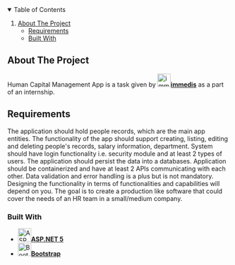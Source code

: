 <!-- TABLE OF CONTENTS -->
<details open="open">
  <summary>Table of Contents</summary>
  <ol>
    <li>
      <a href="#about-the-project">About The Project</a>
      <ul>
        <li><a href="#built-with">Requirements</a></li>
        <li><a href="#built-with">Built With</a></li>
      </ul>
    </li>
</details>
  
  <!-- ABOUT THE PROJECT -->
## About The Project
Human Capital Management App is a task given by <a href="https://immedis.com/"><img src="https://515636-1693170-raikfcquaxqncofqfm.stackpathdns.com/wp-content/uploads/2021/01/favicon.png" alt="immedis logo" width="30"><b>immedis</b></a> as a part of an internship.

## Requirements
The application should hold people records, which are the main app entities. The functionality of the app should support creating, listing, editing and deleting people's records, salary information, department. System should have login functionality i.e. security module and at least 2 types of users. The application should persist the data into a databases. Application should be containerized and have at least 2 APIs communicating with each other. Data validation and error handling is a plus but is not mandatory.  Designing the functionality in terms of functionalities and capabilities will depend on you. The goal is to create a production like software that could cover the needs of an HR team in a small/medium company.

### Built With
* <a href="https://dotnet.microsoft.com/download/dotnet/5.0"><img src="https://encrypted-tbn0.gstatic.com/images?q=tbn:ANd9GcTYCy3Rpa06S-P_NqUnIpytPaJ7ctHu0soFNRtenHV_dNOuAdR-t4xPM4b7JkCZvSPaoHs&usqp=CAU" alt="ASP.NET 5 logo" width="30"><b>ASP.NET 5</b></a>
* <a href="https://getbootstrap.com"><img src="https://upload.wikimedia.org/wikipedia/commons/thumb/b/b2/Bootstrap_logo.svg/2560px-Bootstrap_logo.svg.png" alt="Bootstrap logo" width="30"><b>Bootstrap</b></a>
